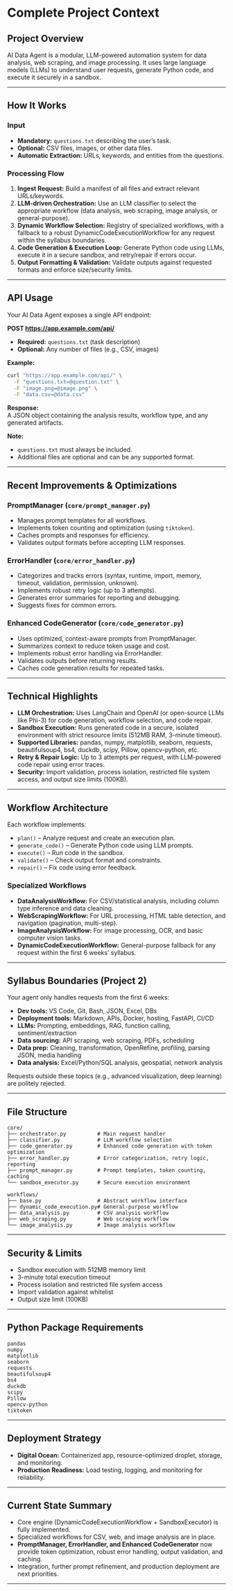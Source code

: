 # Complete Project Context

## Project Overview

AI Data Agent is a modular, LLM-powered automation system for data analysis, web scraping, and image processing. It uses large language models (LLMs) to understand user requests, generate Python code, and execute it securely in a sandbox.

---

## How It Works

### Input
- **Mandatory:** `questions.txt` describing the user’s task.
- **Optional:** CSV files, images, or other data files.
- **Automatic Extraction:** URLs, keywords, and entities from the questions.

### Processing Flow
1. **Ingest Request:** Build a manifest of all files and extract relevant URLs/keywords.
2. **LLM-driven Orchestration:** Use an LLM classifier to select the appropriate workflow (data analysis, web scraping, image analysis, or general-purpose).
3. **Dynamic Workflow Selection:** Registry of specialized workflows, with a fallback to a robust DynamicCodeExecutionWorkflow for any request within the syllabus boundaries.
4. **Code Generation & Execution Loop:** Generate Python code using LLMs, execute it in a secure sandbox, and retry/repair if errors occur.
5. **Output Formatting & Validation:** Validate outputs against requested formats and enforce size/security limits.

---

## API Usage

Your AI Data Agent exposes a single API endpoint:

**POST https://app.example.com/api/**

- **Required:** `questions.txt` (task description)
- **Optional:** Any number of files (e.g., CSV, images)

**Example:**
```bash
curl "https://app.example.com/api/" \
  -F "questions.txt=@question.txt" \
  -F "image.png=@image.png" \
  -F "data.csv=@data.csv"
```

**Response:**  
A JSON object containing the analysis results, workflow type, and any generated artifacts.

**Note:**  
- `questions.txt` must always be included.
- Additional files are optional and can be any supported format.

---

## Recent Improvements & Optimizations

### PromptManager (`core/prompt_manager.py`)
- Manages prompt templates for all workflows.
- Implements token counting and optimization (using `tiktoken`).
- Caches prompts and responses for efficiency.
- Validates output formats before accepting LLM responses.

### ErrorHandler (`core/error_handler.py`)
- Categorizes and tracks errors (syntax, runtime, import, memory, timeout, validation, permission, unknown).
- Implements robust retry logic (up to 3 attempts).
- Generates error summaries for reporting and debugging.
- Suggests fixes for common errors.

### Enhanced CodeGenerator (`core/code_generator.py`)
- Uses optimized, context-aware prompts from PromptManager.
- Summarizes context to reduce token usage and cost.
- Implements robust error handling via ErrorHandler.
- Validates outputs before returning results.
- Caches code generation results for repeated tasks.

---

## Technical Highlights

- **LLM Orchestration:** Uses LangChain and OpenAI (or open-source LLMs like Phi-3) for code generation, workflow selection, and code repair.
- **Sandbox Execution:** Runs generated code in a secure, isolated environment with strict resource limits (512MB RAM, 3-minute timeout).
- **Supported Libraries:** pandas, numpy, matplotlib, seaborn, requests, beautifulsoup4, bs4, duckdb, scipy, Pillow, opencv-python, etc.
- **Retry & Repair Logic:** Up to 3 attempts per request, with LLM-powered code repair using error traces.
- **Security:** Import validation, process isolation, restricted file system access, and output size limits (100KB).

---

## Workflow Architecture

Each workflow implements:
- `plan()` – Analyze request and create an execution plan.
- `generate_code()` – Generate Python code using LLM prompts.
- `execute()` – Run code in the sandbox.
- `validate()` – Check output format and constraints.
- `repair()` – Fix code using error feedback.

### Specialized Workflows
- **DataAnalysisWorkflow:** For CSV/statistical analysis, including column type inference and data cleaning.
- **WebScrapingWorkflow:** For URL processing, HTML table detection, and navigation (pagination, multi-step).
- **ImageAnalysisWorkflow:** For image processing, OCR, and basic computer vision tasks.
- **DynamicCodeExecutionWorkflow:** General-purpose fallback for any request within the first 6 weeks’ syllabus.

---

## Syllabus Boundaries (Project 2)
Your agent only handles requests from the first 6 weeks:
- **Dev tools:** VS Code, Git, Bash, JSON, Excel, DBs
- **Deployment tools:** Markdown, APIs, Docker, hosting, FastAPI, CI/CD
- **LLMs:** Prompting, embeddings, RAG, function calling, sentiment/extraction
- **Data sourcing:** API scraping, web scraping, PDFs, scheduling
- **Data prep:** Cleaning, transformation, OpenRefine, profiling, parsing JSON, media handling
- **Data analysis:** Excel/Python/SQL analysis, geospatial, network analysis

Requests outside these topics (e.g., advanced visualization, deep learning) are politely rejected.

---

## File Structure
```
core/
├── orchestrator.py          # Main request handler
├── classifier.py            # LLM workflow selection
├── code_generator.py        # Enhanced code generation with token optimization
├── error_handler.py         # Error categorization, retry logic, reporting
├── prompt_manager.py        # Prompt templates, token counting, caching
└── sandbox_executor.py      # Secure execution environment

workflows/
├── base.py                  # Abstract workflow interface
├── dynamic_code_execution.py# General-purpose workflow
├── data_analysis.py         # CSV analysis workflow
├── web_scraping.py          # Web scraping workflow
└── image_analysis.py        # Image analysis workflow
```

---

## Security & Limits
- Sandbox execution with 512MB memory limit
- 3-minute total execution timeout
- Process isolation and restricted file system access
- Import validation against whitelist
- Output size limit (100KB)

---

## Python Package Requirements
```
pandas
numpy
matplotlib
seaborn
requests
beautifulsoup4
bs4
duckdb
scipy
Pillow
opencv-python
tiktoken
```

---

## Deployment Strategy
- **Digital Ocean:** Containerized app, resource-optimized droplet, storage, and monitoring.
- **Production Readiness:** Load testing, logging, and monitoring for reliability.

---

## Current State Summary
- Core engine (DynamicCodeExecutionWorkflow + SandboxExecutor) is fully implemented.
- Specialized workflows for CSV, web, and image analysis are in place.
- **PromptManager, ErrorHandler, and Enhanced CodeGenerator** now provide token optimization, robust error handling, output validation, and caching.
- Integration, further prompt refinement, and production deployment are next priorities.

---
